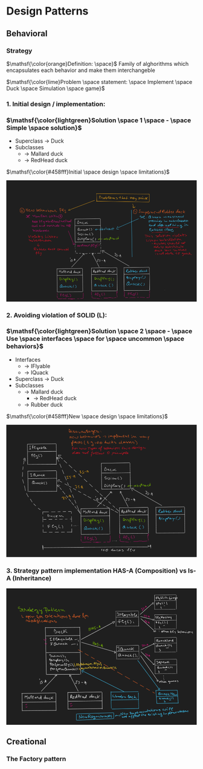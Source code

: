 # Design Patterns

## Behavioral

### Strategy

$\mathsf{\color{orange}Definition: \space}$ Family of alghorithms which encapsulates each behavior and make them interchangeble

$\mathsf{\color{lime}Problem \space statement: \space Implement \space Duck \space Simulation \space game}$

### 1. Initial design / implementation:

### $\mathsf{\color{lightgreen}Solution \space 1 \space - \space Simple \space solution}$

- Superclass -> Duck
- Subclasses
  - -> Mallard duck
  - -> RedHead duck

$\mathsf{\color{#458fff}Initial \space design \space limitations}$

![Solution 1: design and limitations](./Images/DuckSimulationInitial.png "Simple design")

### 2. Avoiding violation of SOLID (L):

### $\mathsf{\color{lightgreen}Solution \space 2 \space - \space Use  \space interfaces \space for \space uncommon \space behaviors}$

- Interfaces
  - -> IFlyable
  - -> IQuack
- Superclass -> Duck
- Subclasses
  - -> Mallard duck
    - -> RedHead duck
  - -> Rubber duck

$\mathsf{\color{#458fff}New \space design \space limitations}$

![Solution 2: design and limitations](./Images/DuckSimulationSol2.png "Simple design")

### 3. Strategy pattern implementation HAS-A (Composition) vs Is-A (Inheritance)

![Solution 2: design and limitations](./Images/DuckSimulationStrategy.png "Simple design")

## Creational

### The Factory pattern
